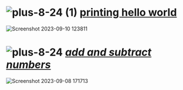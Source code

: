 # ![plus-8-24 (1)](https://github.com/yasinnorozzadeh/python-course2/assets/88095232/b927e344-2975-44e8-af0c-480738cb7dab) [**printing hello world**](https://github.com/yasinnorozzadeh/python-course2/blob/main/assignment%2002/practice/priting%20hello%20world/hello%20world.py)
![Screenshot 2023-09-10 123811](https://github.com/yasinnorozzadeh/python-course2/assets/88095232/985e8410-5444-485e-a370-f7c6335979ac)
# ![plus-8-24](https://github.com/yasinnorozzadeh/python-course2/assets/88095232/cf4ed642-8774-4406-85ab-ad9ca9e1f7e2) [***add and subtract numbers***](https://github.com/yasinnorozzadeh/python-course2/blob/main/assignment%2002/practice/add%20and%20subtract/operation.py)
![Screenshot 2023-09-08 171713](https://github.com/yasinnorozzadeh/python-course2/assets/88095232/ecc4ea9f-5a86-47a6-af5c-67ed2008ca36)
